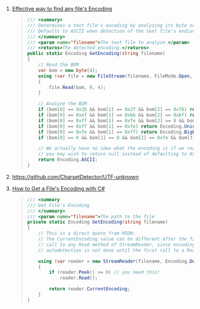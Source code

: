 1. [Effective way to find any file's Encoding](https://stackoverflow.com/questions/3825390/effective-way-to-find-any-files-encoding)

   > ```csharp
   > /// <summary>
   > /// Determines a text file's encoding by analyzing its byte order mark (BOM).
   > /// Defaults to ASCII when detection of the text file's endianness fails.
   > /// </summary>
   > /// <param name="filename">The text file to analyze.</param>
   > /// <returns>The detected encoding.</returns>
   > public static Encoding GetEncoding(string filename)
   > {
   >     // Read the BOM
   >     var bom = new byte[4];
   >     using (var file = new FileStream(filename, FileMode.Open, FileAccess.Read))
   >     {
   >         file.Read(bom, 0, 4);
   >     }
   > 
   >     // Analyze the BOM
   >     if (bom[0] == 0x2b && bom[1] == 0x2f && bom[2] == 0x76) return Encoding.UTF7;
   >     if (bom[0] == 0xef && bom[1] == 0xbb && bom[2] == 0xbf) return Encoding.UTF8;
   >     if (bom[0] == 0xff && bom[1] == 0xfe && bom[2] == 0 && bom[3] == 0) return Encoding.UTF32; //UTF-32LE
   >     if (bom[0] == 0xff && bom[1] == 0xfe) return Encoding.Unicode; //UTF-16LE
   >     if (bom[0] == 0xfe && bom[1] == 0xff) return Encoding.BigEndianUnicode; //UTF-16BE
   >     if (bom[0] == 0 && bom[1] == 0 && bom[2] == 0xfe && bom[3] == 0xff) return new UTF32Encoding(true, true);  //UTF-32BE
   > 
   >     // We actually have no idea what the encoding is if we reach this point, so
   >     // you may wish to return null instead of defaulting to ASCII
   >     return Encoding.ASCII;
   > }
   > ```

2. https://github.com/CharsetDetector/UTF-unknown

3. [How to Get a File's Encoding with C#](https://www.codeproject.com/Tips/1231324/How-to-Get-a-Files-Encoding-with-Csharp)

   > ```csharp
   > /// <summary
   > /// Get File's Encoding
   > /// </summary>
   > /// <param name="filename">The path to the file
   > private static Encoding GetEncoding(string filename)
   > {
   >     // This is a direct quote from MSDN:  
   >     // The CurrentEncoding value can be different after the first
   >     // call to any Read method of StreamReader, since encoding
   >     // autodetection is not done until the first call to a Read method.
   > 
   >     using (var reader = new StreamReader(filename, Encoding.Default, true))
   >     {
   >         if (reader.Peek() >= 0) // you need this!
   >             reader.Read();
   > 
   >         return reader.CurrentEncoding;
   >     }
   > }
   > ```



